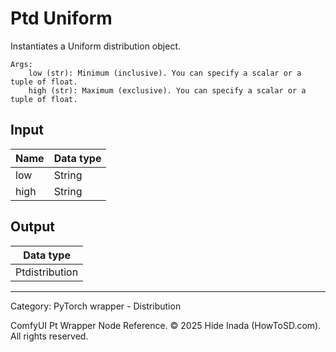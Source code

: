 # Ptd Uniform
Instantiates a Uniform distribution object.

    Args:
        low (str): Minimum (inclusive). You can specify a scalar or a tuple of float.  
        high (str): Maximum (exclusive). You can specify a scalar or a tuple of float.

## Input
| Name | Data type |
|---|---|
| low | String |
| high | String |

## Output
| Data type |
|---|
| Ptdistribution |

<HR>
Category: PyTorch wrapper - Distribution

ComfyUI Pt Wrapper Node Reference. © 2025 Hide Inada (HowToSD.com). All rights reserved.
